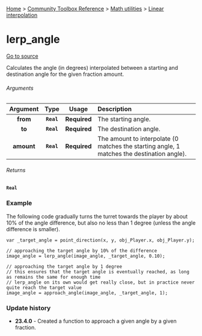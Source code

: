 [Home](/README.md) > [Community Toolbox Reference](/Docs/Reference/Reference.md) > [Math utilities](/Docs/Reference/Groups/MathUtils.md) > [Linear interpolation](/Docs/Reference/Groups/MathUtils_Lerp.md)

# lerp_angle

[Go to source](/Community%20Toolbox/scripts/utils_CommunityToolboxMath/utils_CommunityToolboxMath.gml#L85)

Calculates the angle (in degrees) interpolated between a starting and destination angle for the given fraction amount.

###### Arguments

| Argument | Type | Usage | Description |
|:---:|:---:|:---:|:---|
| **from** | **`Real`** | **Required** | The starting angle. |
| **to** | **`Real`** | **Required** | The destination angle. |
| **amount** | **`Real`** | **Required** | The amount to interpolate (0 matches the starting angle, 1 matches the destination angle). |

###### Returns
**`Real`**

### Example

The following code gradually turns the turret towards the player by about 10% of the angle difference, but also no less than 1 degree (unless the angle difference is smaller).

```gml
var _target_angle = point_direction(x, y, obj_Player.x, obj_Player.y);

// approaching the target angle by 10% of the difference
image_angle = lerp_angle(image_angle, _target_angle, 0.10);

// approaching the target angle by 1 degree
// this ensures that the target angle is eventually reached, as long as remains the same for enough time
// lerp_angle on its own would get really close, but in practice never quite reach the target value
image_angle = approach_angle(image_angle, _target_angle, 1);
```

### Update history

- **23.4.0** - Created a function to approach a given angle by a given fraction.
